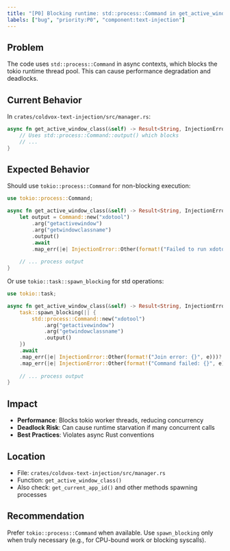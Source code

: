 ```yaml
---
title: "[P0] Blocking runtime: std::process::Command in get_active_window_class()"
labels: ["bug", "priority:P0", "component:text-injection"]
---
```


## Problem

The code uses `std::process::Command` in async contexts, which blocks the tokio runtime thread pool. This can cause performance degradation and deadlocks.

## Current Behavior

In `crates/coldvox-text-injection/src/manager.rs`:

```rust
async fn get_active_window_class(&self) -> Result<String, InjectionError> {
    // Uses std::process::Command::output() which blocks
    // ...
}
```

## Expected Behavior

Should use `tokio::process::Command` for non-blocking execution:

```rust
use tokio::process::Command;

async fn get_active_window_class(&self) -> Result<String, InjectionError> {
    let output = Command::new("xdotool")
        .arg("getactivewindow")
        .arg("getwindowclassname")
        .output()
        .await
        .map_err(|e| InjectionError::Other(format!("Failed to run xdotool: {}", e)))?;
    
    // ... process output
}
```

Or use `tokio::task::spawn_blocking` for std operations:

```rust
use tokio::task;

async fn get_active_window_class(&self) -> Result<String, InjectionError> {
    task::spawn_blocking(|| {
        std::process::Command::new("xdotool")
            .arg("getactivewindow")
            .arg("getwindowclassname")
            .output()
    })
    .await
    .map_err(|e| InjectionError::Other(format!("Join error: {}", e)))?
    .map_err(|e| InjectionError::Other(format!("Command failed: {}", e)))?;
    
    // ... process output
}
```

## Impact

- **Performance**: Blocks tokio worker threads, reducing concurrency
- **Deadlock Risk**: Can cause runtime starvation if many concurrent calls
- **Best Practices**: Violates async Rust conventions

## Location

- File: `crates/coldvox-text-injection/src/manager.rs`
- Function: `get_active_window_class()`
- Also check: `get_current_app_id()` and other methods spawning processes

## Recommendation

Prefer `tokio::process::Command` when available. Use `spawn_blocking` only when truly necessary (e.g., for CPU-bound work or blocking syscalls).
